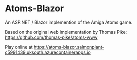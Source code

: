 # Atoms-Blazor

An ASP.NET / Blazor implemention of the Amiga Atoms game.

Based on the original web implementation by Thomas Pike: https://github.com/thomas-pike/atoms-www

Play online at https://atoms-blazor.salmonplant-c5991439.uksouth.azurecontainerapps.io